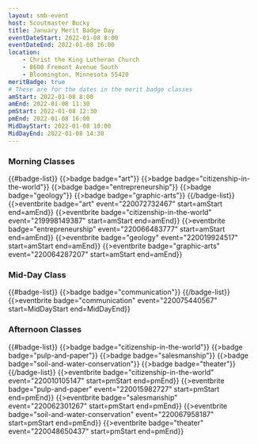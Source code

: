 ```yaml
---
layout: smb-event
host: Scoutmaster Bucky
title: January Merit Badge Day
eventDateStart: 2022-01-08 8:00
eventDateEnd: 2022-01-08 16:00
location:
    - Christ the King Lutheran Church
    - 8600 Fremont Avenue South
    - Bloomington, Minnesota 55420
meritBadge: true
# These are for the dates in the merit badge classes
amStart: 2022-01-08 8:00
amEnd: 2022-01-08 11:30
pmStart: 2022-01-08 12:30
pmEnd: 2022-01-08 16:00
MidDayStart: 2022-01-08 10:00
MidDayEnd: 2022-01-08 14:30
---
```

### Morning Classes

{{#badge-list}}
{{>badge badge="art"}}
{{>badge badge="citizenship-in-the-world"}}
{{>badge badge="entrepreneurship"}}
{{>badge badge="geology"}}
{{>badge badge="graphic-arts"}}
{{/badge-list}}
{{>eventbrite badge="art" event="220072732467" start=amStart end=amEnd}}
{{>eventbrite badge="citizenship-in-the-world" event="219998149387" start=amStart end=amEnd}}
{{>eventbrite badge="entrepreneurship" event="220066483777" start=amStart end=amEnd}}
{{>eventbrite badge="geology" event="220019924517" start=amStart end=amEnd}}
{{>eventbrite badge="graphic-arts" event="220064287207" start=amStart end=amEnd}}

### Mid-Day Class

{{#badge-list}}
{{>badge badge="communication"}}
{{/badge-list}}
{{>eventbrite badge="communication" event="220075440567" start=MidDayStart end=MidDayEnd}}


### Afternoon Classes

{{#badge-list}}
{{>badge badge="citizenship-in-the-world"}}
{{>badge badge="pulp-and-paper"}}
{{>badge badge="salesmanship"}}
{{>badge badge="soil-and-water-conservation"}}
{{>badge badge="theater"}}
{{/badge-list}}
{{>eventbrite badge="citizenship-in-the-world" event="220010105147" start=pmStart end=pmEnd}}
{{>eventbrite badge="pulp-and-paper" event="220015982727" start=pmStart end=pmEnd}}
{{>eventbrite badge="salesmanship" event="220062301267" start=pmStart end=pmEnd}}
{{>eventbrite badge="soil-and-water-conservation" event="220067958187" start=pmStart end=pmEnd}}
{{>eventbrite badge="theater" event="220048650437" start=pmStart end=pmEnd}}
